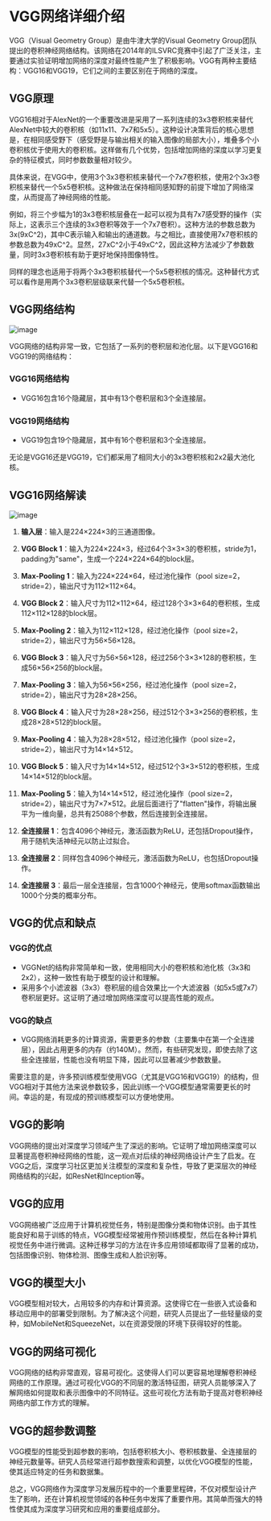 # VGG网络详细介绍

VGG（Visual Geometry Group）是由牛津大学的Visual Geometry Group团队提出的卷积神经网络结构。该网络在2014年的ILSVRC竞赛中引起了广泛关注，主要通过实验证明增加网络的深度对最终性能产生了积极影响。VGG有两种主要结构：VGG16和VGG19，它们之间的主要区别在于网络的深度。

## VGG原理

VGG16相对于AlexNet的一个重要改进是采用了一系列连续的3x3卷积核来替代AlexNet中较大的卷积核（如11x11、7x7和5x5）。这种设计决策背后的核心思想是，在相同感受野下（感受野是与输出相关的输入图像的局部大小），堆叠多个小卷积核优于使用大的卷积核。这样做有几个优势，包括增加网络的深度以学习更复杂的特征模式，同时参数数量相对较少。

具体来说，在VGG中，使用3个3x3卷积核来替代一个7x7卷积核，使用2个3x3卷积核来替代一个5x5卷积核。这种做法在保持相同感知野的前提下增加了网络深度，从而提高了神经网络的性能。

例如，将三个步幅为1的3x3卷积核层叠在一起可以视为具有7x7感受野的操作（实际上，这表示三个连续的3x3卷积等效于一个7x7卷积）。这种方法的参数总数为3x(9xC^2)，其中C表示输入和输出的通道数。与之相比，直接使用7x7卷积核的参数总数为49xC^2。显然，27xC^2小于49xC^2，因此这种方法减少了参数数量，同时3x3卷积核有助于更好地保持图像特性。

同样的理念也适用于将两个3x3卷积核替代一个5x5卷积核的情况。这种替代方式可以看作是用两个3x3卷积层级联来代替一个5x5卷积核。

## VGG网络结构

![image](https://github.com/buluslee/DT-AI/assets/93359778/4d8d90a6-42cb-45fa-830c-fe80a80deb8c)

VGG网络的结构非常一致，它包括了一系列的卷积层和池化层。以下是VGG16和VGG19的网络结构：

### VGG16网络结构
- VGG16包含16个隐藏层，其中有13个卷积层和3个全连接层。

### VGG19网络结构
- VGG19包含19个隐藏层，其中有16个卷积层和3个全连接层。

无论是VGG16还是VGG19，它们都采用了相同大小的3x3卷积核和2x2最大池化核。

## VGG16网络解读

  ![image](https://github.com/buluslee/DT-AI/assets/93359778/72d29e71-e197-44cc-ba87-201c34f27300)

1. **输入层**：输入是224×224×3的三通道图像。

2. **VGG Block 1**：输入为224×224×3，经过64个3×3×3的卷积核，stride为1，padding为"same"，生成一个224×224×64的block层。

3. **Max-Pooling 1**：输入为224×224×64，经过池化操作（pool size=2，stride=2），输出尺寸为112×112×64。

4. **VGG Block 2**：输入尺寸为112×112×64，经过128个3×3×64的卷积核，生成112×112×128的block层。

5. **Max-Pooling 2**：输入为112×112×128，经过池化操作（pool size=2，stride=2），输出尺寸为56×56×128。

6. **VGG Block 3**：输入尺寸为56×56×128，经过256个3×3×128的卷积核，生成56×56×256的block层。

7. **Max-Pooling 3**：输入为56×56×256，经过池化操作（pool size=2，stride=2），输出尺寸为28×28×256。

8. **VGG Block 4**：输入尺寸为28×28×256，经过512个3×3×256的卷积核，生成28×28×512的block层。

9. **Max-Pooling 4**：输入为28×28×512，经过池化操作（pool size=2，stride=2），输出尺寸为14×14×512。

10. **VGG Block 5**：输入尺寸为14×14×512，经过512个3×3×512的卷积核，生成14×14×512的block层。

11. **Max-Pooling 5**：输入为14×14×512，经过池化操作（pool size=2，stride=2），输出尺寸为7×7×512。此层后面进行了"flatten"操作，将输出展平为一维向量，总共有25088个参数，然后连接到全连接层。

12. **全连接层 1**：包含4096个神经元，激活函数为ReLU，还包括Dropout操作，用于随机失活神经元以防止过拟合。

13. **全连接层 2**：同样包含4096个神经元，激活函数为ReLU，也包括Dropout操作。

14. **全连接层 3**：最后一层全连接层，包含1000个神经元，使用softmax函数输出1000个分类的概率分布。

## VGG的优点和缺点

### VGG的优点
- VGGNet的结构非常简单和一致，使用相同大小的卷积核和池化核（3x3和2x2），这种一致性有助于模型的设计和理解。
- 采用多个小滤波器（3x3）卷积层的组合效果比一个大滤波器（如5x5或7x7）卷积层更好。这证明了通过增加网络深度可以提高性能的观点。

### VGG的缺点
- VGG网络消耗更多的计算资源，需要更多的参数（主要集中在第一个全连接层），因此占用更多的内存（约140M）。然而，有些研究发现，即使去除了这些全连接层，性能也没有明显下降，因此可以显著减少参数数量。

需要注意的是，许多预训练模型使用VGG（尤其是VGG16和VGG19）的结构，但VGG相对于其他方法来说参数较多，因此训练一个VGG模型通常需要更长的时间。幸运的是，有现成的预训练模型可以方便地使用。

## VGG的影响

VGG网络的提出对深度学习领域产生了深远的影响。它证明了增加网络深度可以显著提高卷积神经网络的性能，这一观点对后续的神经网络设计产生了启发。在VGG之后，深度学习社区更加关注模型的深度和复杂性，导致了更深层次的神经网络结构的兴起，如ResNet和Inception等。

## VGG的应用

VGG网络被广泛应用于计算机视觉任务，特别是图像分类和物体识别。由于其性能良好和易于训练的特点，VGG模型经常被用作预训练模型，然后在各种计算机视觉任务中进行微调。这种迁移学习的方法在许多应用领域都取得了显著的成功，包括图像识别、物体检测、图像生成和人脸识别等。

## VGG的模型大小

VGG模型相对较大，占用较多的内存和计算资源。这使得它在一些嵌入式设备和移动应用中的部署受到限制。为了解决这个问题，研究人员提出了一些轻量级的变种，如MobileNet和SqueezeNet，以在资源受限的环境下获得较好的性能。

## VGG的网络可视化

VGG网络的结构非常直观，容易可视化。这使得人们可以更容易地理解卷积神经网络的工作原理。通过可视化VGG的不同层的激活特征图，研究人员能够深入了解网络如何提取和表示图像中的不同特征。这些可视化方法有助于提高对卷积神经网络内部工作方式的理解。

## VGG的超参数调整

VGG模型的性能受到超参数的影响，包括卷积核大小、卷积核数量、全连接层的神经元数量等。研究人员经常进行超参数搜索和调整，以优化VGG模型的性能，使其适应特定的任务和数据集。

总之，VGG网络作为深度学习发展历程中的一个重要里程碑，不仅对模型设计产生了影响，还在计算机视觉领域的各种任务中发挥了重要作用。其简单而强大的特性使其成为深度学习研究和应用的重要组成部分。
